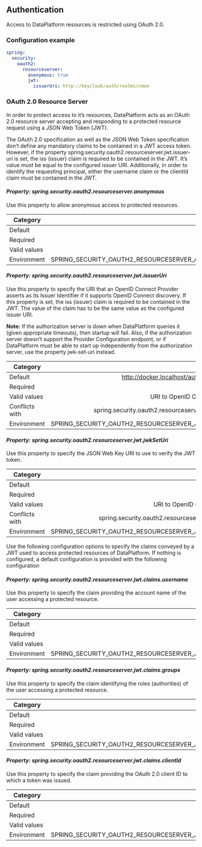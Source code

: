 
## Authentication

Access to DataPlatform resources is restricted using OAuth 2.0.

### Configuration example

```yaml
spring:
  security:
    oauth2:
      resourceserver:
        anonymous: true
        jwt:
          issuerUri: http://keycloak/auth/realms/cmem
```

### OAuth 2.0 Resource Server

In order to protect access to it’s resources, DataPlatform acts as an OAuth 2.0 resource server accepting and responding to a protected resource request using a JSON Web Token (JWT).

The OAuth 2.0 specification as well as the JSON Web Token specification don’t define any mandatory claims to be contained in a JWT access token. However, if the property spring.security.oauth2.resourceserver.jwt.issuer-uri is set, the iss (issuer) claim is required to be contained in the JWT. It’s value must be equal to the configured issuer URI. Additionally, in order to identify the requesting principal, either the username claim or the clientId claim must be contained in the JWT.

#### *Property: spring.security.oauth2.resourceserver.anonymous*

Use this property to allow anonymous access to protected resources.

| Category | Value |
|--- | ---: |
| Default | false |
| Required | false |
| Valid values | boolean |
| Environment | SPRING_SECURITY_OAUTH2_RESOURCESERVER_ANONYMOUS |

#### *Property: spring.security.oauth2.resourceserver.jwt.issuerUri*

Use this property to specify the URI that an OpenID Connect Provider asserts as its Issuer Identifier if it supports OpenID Connect discovery.
If this property is set, the iss (issuer) claim is required to be contained in the JWT. The value of the claim has to be the same value as the configured issuer URI.

**Note:** If the authorization server is down when DataPlatform queries it (given appropriate timeouts), then startup will fail. Also, if the authorization server doesn’t support the Provider Configuration endpoint, or if DataPlatform must be able to start up independently from the authorization server, use the property jwk-set-uri instead.

| Category | Value |
|--- | ---: |
| Default | <http://docker.localhost/auth/realms/cmem> |
| Required | false |
| Valid values | URI to OpenID Connect Provider |
  | Conflicts with | spring.security.oauth2.resourceserver.jwt.jwkSetUri |
| Environment | SPRING_SECURITY_OAUTH2_RESOURCESERVER_JWT_ISSUERURI |

#### *Property: spring.security.oauth2.resourceserver.jwt.jwkSetUri*

Use this property to specify the JSON Web Key URI to use to verify the JWT token.

| Category | Value |
|--- | ---: |
| Default | *none* |
| Required | false |
| Valid values | URI to OpenID Connect Provider |
  | Conflicts with | spring.security.oauth2.resourceserver.jwt.issuerUri |
| Environment | SPRING_SECURITY_OAUTH2_RESOURCESERVER_JWT_JWKSETURI |

Use the following configuration options to specify the claims conveyed by a JWT used to access protected resources of DataPlatform. If nothing is configured, a default configuration is provided with the following configuration

#### *Property: spring.security.oauth2.resourceserver.jwt.claims.username*

Use this property to specify the claim providing the account name of the user accessing a protected resource.

| Category | Value |
|--- | ---: |
| Default | preferred_username |
| Required | false |
| Valid values | string |
| Environment | SPRING_SECURITY_OAUTH2_RESOURCESERVER_JWT_CLAIMS_USERNAME |

#### *Property: spring.security.oauth2.resourceserver.jwt.claims.groups*

Use this property to specify the claim identifying the roles (authorities) of the user accessing a protected resource.

| Category | Value |
|--- | ---: |
| Default | groups |
| Required | false |
| Valid values | string | list of strings |
| Environment | SPRING_SECURITY_OAUTH2_RESOURCESERVER_JWT_CLAIMS_GROUPS |

#### *Property: spring.security.oauth2.resourceserver.jwt.claims.clientId*

Use this property to specify the claim providing the OAuth 2.0 client ID to which a token was issued.

| Category | Value |
|--- | ---: |
| Default | clientId |
| Required | false |
| Valid values | string |
| Environment | SPRING_SECURITY_OAUTH2_RESOURCESERVER_JWT_CLAIMS_CLIENTID |
